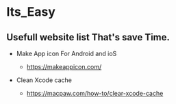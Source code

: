 # Its_Easy
## Usefull website list That's save Time.

- Make App icon For Android and ioS
  
  - https://makeappicon.com/ 
- Clean Xcode cache 
  - https://macpaw.com/how-to/clear-xcode-cache
